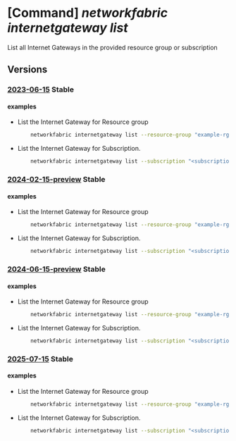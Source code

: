 # [Command] _networkfabric internetgateway list_

List all Internet Gateways in the provided resource group or subscription

## Versions

### [2023-06-15](/Resources/mgmt-plane/L3N1YnNjcmlwdGlvbnMve30vcHJvdmlkZXJzL21pY3Jvc29mdC5tYW5hZ2VkbmV0d29ya2ZhYnJpYy9pbnRlcm5ldGdhdGV3YXlz/2023-06-15.xml) **Stable**

<!-- mgmt-plane /subscriptions/{}/providers/microsoft.managednetworkfabric/internetgateways 2023-06-15 -->
<!-- mgmt-plane /subscriptions/{}/resourcegroups/{}/providers/microsoft.managednetworkfabric/internetgateways 2023-06-15 -->

#### examples

- List the Internet Gateway for Resource group
    ```bash
        networkfabric internetgateway list --resource-group "example-rg"
    ```

- List the Internet Gateway for Subscription.
    ```bash
        networkfabric internetgateway list --subscription "<subscriptionId>"
    ```

### [2024-02-15-preview](/Resources/mgmt-plane/L3N1YnNjcmlwdGlvbnMve30vcHJvdmlkZXJzL21pY3Jvc29mdC5tYW5hZ2VkbmV0d29ya2ZhYnJpYy9pbnRlcm5ldGdhdGV3YXlz/2024-02-15-preview.xml) **Stable**

<!-- mgmt-plane /subscriptions/{}/providers/microsoft.managednetworkfabric/internetgateways 2024-02-15-preview -->
<!-- mgmt-plane /subscriptions/{}/resourcegroups/{}/providers/microsoft.managednetworkfabric/internetgateways 2024-02-15-preview -->

#### examples

- List the Internet Gateway for Resource group
    ```bash
        networkfabric internetgateway list --resource-group "example-rg"
    ```

- List the Internet Gateway for Subscription.
    ```bash
        networkfabric internetgateway list --subscription "<subscriptionId>"
    ```

### [2024-06-15-preview](/Resources/mgmt-plane/L3N1YnNjcmlwdGlvbnMve30vcHJvdmlkZXJzL21pY3Jvc29mdC5tYW5hZ2VkbmV0d29ya2ZhYnJpYy9pbnRlcm5ldGdhdGV3YXlz/2024-06-15-preview.xml) **Stable**

<!-- mgmt-plane /subscriptions/{}/providers/microsoft.managednetworkfabric/internetgateways 2024-06-15-preview -->
<!-- mgmt-plane /subscriptions/{}/resourcegroups/{}/providers/microsoft.managednetworkfabric/internetgateways 2024-06-15-preview -->

#### examples

- List the Internet Gateway for Resource group
    ```bash
        networkfabric internetgateway list --resource-group "example-rg"
    ```

- List the Internet Gateway for Subscription.
    ```bash
        networkfabric internetgateway list --subscription "<subscriptionId>"
    ```

### [2025-07-15](/Resources/mgmt-plane/L3N1YnNjcmlwdGlvbnMve30vcHJvdmlkZXJzL21pY3Jvc29mdC5tYW5hZ2VkbmV0d29ya2ZhYnJpYy9pbnRlcm5ldGdhdGV3YXlz/2025-07-15.xml) **Stable**

<!-- mgmt-plane /subscriptions/{}/providers/microsoft.managednetworkfabric/internetgateways 2025-07-15 -->
<!-- mgmt-plane /subscriptions/{}/resourcegroups/{}/providers/microsoft.managednetworkfabric/internetgateways 2025-07-15 -->

#### examples

- List the Internet Gateway for Resource group
    ```bash
        networkfabric internetgateway list --resource-group "example-rg"
    ```

- List the Internet Gateway for Subscription.
    ```bash
        networkfabric internetgateway list --subscription "<subscriptionId>"
    ```
